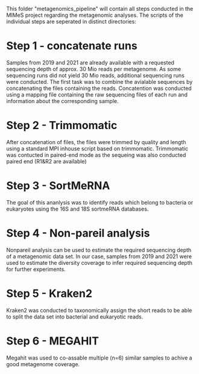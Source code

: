 This folder "metagenomics_pipeline" will contain all steps conducted in the MIMeS project regarding the metagenomic analyses. 
The scripts of the individual steps are seperated in distinct directories:

# Step 1 - concatenate runs

Samples from 2019 and 2021 are already available with a requested sequencing depth of approx. 30 Mio reads per metagenome. 
As some sequencing runs did not yield 30 Mio reads, additional sequencing runs were conducted. 
The first task was to combine the avialable sequences by concatenating the files containing the reads. 
Concatention was conducted using a mapping file containing the raw sequencing files of each run and information about the corresponding sample. 

# Step 2 - Trimmomatic

After concatenation of files, the files were trimmed by quality and length using a standard MPI inhouse script based on trimmomatic. 
Trimmomatic was contucted in paired-end mode as the sequeing was also conducted paired end (R1&R2 are available)

# Step 3 - SortMeRNA

The goal of this ananlysis was to identify reads which belong to bacteria or eukaryotes using the 16S and 18S sortmeRNA databases. 

# Step 4 - Non-pareil analysis

Nonpareil analysis can be used to estimate the required sequencing depth of a metagenomic data set. 
In our case, samples from 2019 and 2021 were used to estimate the diversity coverage to infer required sequencing depth for further experiments.

# Step 5 - Kraken2

Kraken2 was conducted to taxonomically assign the short reads to be able to split the data set into bacterial and eukaryotic reads. 

# Step 6 - MEGAHIT

Megahit was used to co-assable multiple (n=6) similar samples to achive a good metagenome coverage. 
